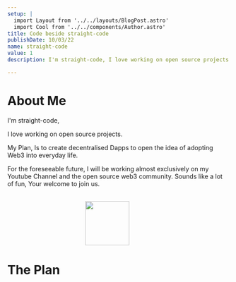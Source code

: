 ```yaml
---
setup: |
  import Layout from '../../layouts/BlogPost.astro'
  import Cool from '../../components/Author.astro'
title: Code beside straight-code
publishDate: 10/03/22
name: straight-code
value: 1
description: I'm straight-code, I love working on open source projects. The Plan, Is to create decentralised Dapps to open the idea of adopting Web3 into everyday life.

---
```


# About Me 

I'm straight-code, 

I love working on open source projects. 

My Plan, Is to create decentralised Dapps to open the idea of adopting Web3 into everyday life. 

For the foreseeable future, I will be working almost exclusively on my Youtube Channel and the open source web3 community. Sounds like a lot of fun, Your welcome to join us.

<br/>
<img src="https://straight-code.github.io/assets/straight-code.png" style="width:100px; margin-left: 35%;" >


# The Plan 



<br/>
<br/>
<Cool name={frontmatter.name} href="https://twitter.com/straight_code28" client:load />
